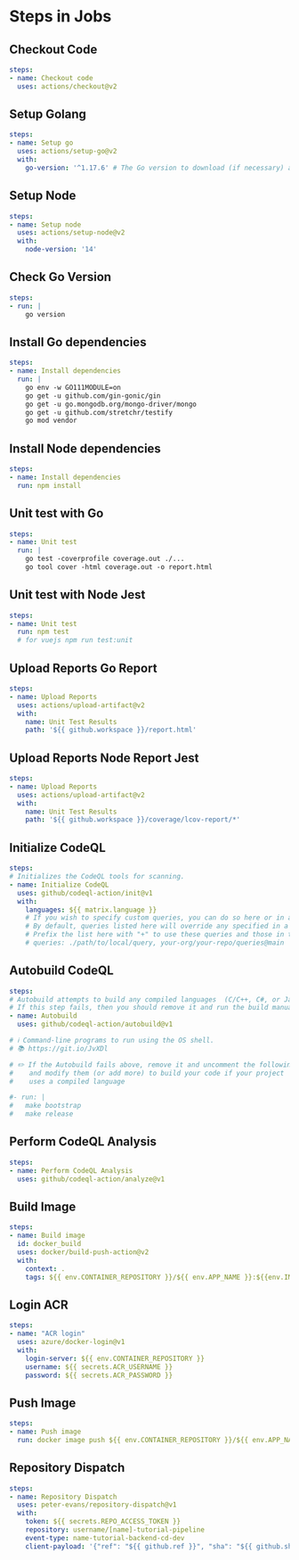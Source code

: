 # Steps in Jobs

## Checkout Code

```yaml
steps:
- name: Checkout code
  uses: actions/checkout@v2
```

## Setup Golang

```yaml
steps:
- name: Setup go
  uses: actions/setup-go@v2
  with:
    go-version: '^1.17.6' # The Go version to download (if necessary) and use.
```

## Setup Node

```yaml
steps:
- name: Setup node
  uses: actions/setup-node@v2
  with:
    node-version: '14'
```


## Check Go Version

```yaml
steps:
- run: |
    go version
```

## Install Go dependencies

```yaml
steps:
- name: Install dependencies
  run: |
    go env -w GO111MODULE=on
    go get -u github.com/gin-gonic/gin
    go get -u go.mongodb.org/mongo-driver/mongo
    go get -u github.com/stretchr/testify
    go mod vendor
```
## Install Node dependencies

```yaml
steps:
- name: Install dependencies
  run: npm install
```


## Unit test with Go

```yaml
steps:
- name: Unit test
  run: |
    go test -coverprofile coverage.out ./...
    go tool cover -html coverage.out -o report.html
```

## Unit test with Node Jest

```yaml
steps:
- name: Unit test
  run: npm test
  # for vuejs npm run test:unit
```


## Upload Reports Go Report

```yaml
steps:
- name: Upload Reports
  uses: actions/upload-artifact@v2
  with:
    name: Unit Test Results
    path: '${{ github.workspace }}/report.html'
```

## Upload Reports Node Report Jest

```yaml
steps:
- name: Upload Reports
  uses: actions/upload-artifact@v2
  with:
    name: Unit Test Results
    path: '${{ github.workspace }}/coverage/lcov-report/*'
```


## Initialize CodeQL

```yaml
steps:
# Initializes the CodeQL tools for scanning.
- name: Initialize CodeQL
  uses: github/codeql-action/init@v1
  with:
    languages: ${{ matrix.language }}
    # If you wish to specify custom queries, you can do so here or in a config file.
    # By default, queries listed here will override any specified in a config file.
    # Prefix the list here with "+" to use these queries and those in the config file.
    # queries: ./path/to/local/query, your-org/your-repo/queries@main
```

## Autobuild CodeQL

```yaml
steps:
# Autobuild attempts to build any compiled languages  (C/C++, C#, or Java).
# If this step fails, then you should remove it and run the build manually (see below)
- name: Autobuild
  uses: github/codeql-action/autobuild@v1

# ℹ️ Command-line programs to run using the OS shell.
# 📚 https://git.io/JvXDl

# ✏️ If the Autobuild fails above, remove it and uncomment the following three lines
#    and modify them (or add more) to build your code if your project
#    uses a compiled language

#- run: |
#   make bootstrap
#   make release
```

## Perform CodeQL Analysis

```yaml
steps:
- name: Perform CodeQL Analysis
  uses: github/codeql-action/analyze@v1
```


## Build Image

```yaml
steps:
- name: Build image
  id: docker_build
  uses: docker/build-push-action@v2
  with:
    context: .
    tags: ${{ env.CONTAINER_REPOSITORY }}/${{ env.APP_NAME }}:${{env.IMAGE_TAG}}
```

## Login ACR

```yaml
steps:
- name: "ACR login"
  uses: azure/docker-login@v1
  with:
    login-server: ${{ env.CONTAINER_REPOSITORY }}
    username: ${{ secrets.ACR_USERNAME }}
    password: ${{ secrets.ACR_PASSWORD }}
```


## Push Image

```yaml
steps:
- name: Push image
  run: docker image push ${{ env.CONTAINER_REPOSITORY }}/${{ env.APP_NAME }}:${{env.IMAGE_TAG}}
```

## Repository Dispatch

```yaml
steps:
- name: Repository Dispatch
  uses: peter-evans/repository-dispatch@v1
  with:
    token: ${{ secrets.REPO_ACCESS_TOKEN }}
    repository: username/[name]-tutorial-pipeline
    event-type: name-tutorial-backend-cd-dev
    client-payload: '{"ref": "${{ github.ref }}", "sha": "${{ github.sha }}"}'
```